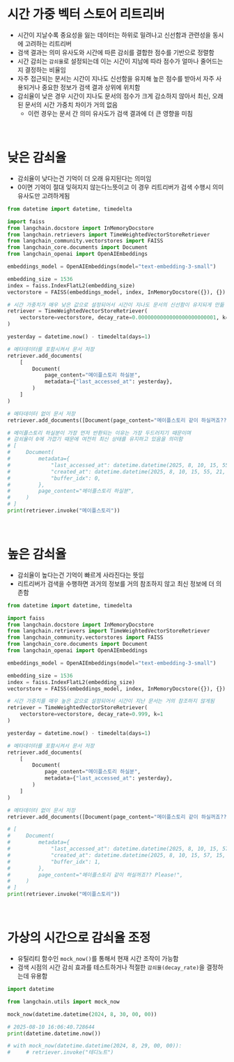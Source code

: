 # 시간 가중 벡터 스토어 리트리버
- 시간이 지날수록 중요성을 잃는 데이터는 하위로 밀려나고 신선함과 관련성을 동시에 고려하는 리트리버
- 검색 결과는 의미 유사도와 시간에 따른 감쇠를 결합한 점수를 기반으로 정렬함
- 시간 감쇠는 `감쇠율`로 설정되는데 이는 시간이 지남에 따라 점수가 얼마나 줄어드는지 결정하는 비율임
- 자주 접근되는 문서는 시간이 지나도 신선함을 유지해 높은 점수를 받아서 자주 사용되거나 중요한 정보가 검색 결과 상위에 위치함
- 감쇠율이 낮은 경우 시간이 지나도 문서의 점수가 크게 감소하지 않아서 최신, 오래된 문서의 시간 가중치 차이가 거의 없음
  - 이런 경우는 문서 간 의미 유사도가 검색 결과에 더 큰 영향을 미침

<br>

# 낮은 감쇠율
- 감쇠율이 낮다는건 기억이 더 오래 유지된다는 의미임
- 0이면 기억이 절대 잊혀지지 않는다느뜻이고 이 경우 리트리버가 검색 수행시 의미 유사도만 고려하게됨

```python
from datetime import datetime, timedelta

import faiss
from langchain.docstore import InMemoryDocstore
from langchain.retrievers import TimeWeightedVectorStoreRetriever
from langchain_community.vectorstores import FAISS
from langchain_core.documents import Document
from langchain_openai import OpenAIEmbeddings

embeddings_model = OpenAIEmbeddings(model="text-embedding-3-small")

embedding_size = 1536
index = faiss.IndexFlatL2(embedding_size)
vectorstore = FAISS(embeddings_model, index, InMemoryDocstore({}), {})

# 시간 가중치가 매우 낮은 값으로 설정되어서 시간이 지나도 문서의 신선함이 유지되게 만듦
retriever = TimeWeightedVectorStoreRetriever(
    vectorstore=vectorstore, decay_rate=0.0000000000000000000000001, k=1
)

yesterday = datetime.now() - timedelta(days=1)

# 메타데이터를 포함시켜서 문서 저장
retriever.add_documents(
    [
        Document(
            page_content="메이플스토리 하실분",
            metadata={"last_accessed_at": yesterday},
        )
    ]
)

# 메타데이터 없이 문서 저장
retriever.add_documents([Document(page_content="메이플스토리 같이 하실꺼죠?? Please!")])

# 메이플스토리 하실분이 가장 먼저 반환되는 이유는 가장 두드러지기 때문이며
# 감쇠율이 0에 가깝기 때문에 여전히 최신 상태를 유지하고 있음을 의미함
# [
#     Document(
#         metadata={
#             "last_accessed_at": datetime.datetime(2025, 8, 10, 15, 55, 22, 986341),
#             "created_at": datetime.datetime(2025, 8, 10, 15, 55, 21, 611245),
#             "buffer_idx": 0,
#         },
#         page_content="메이플스토리 하실분",
#     )
# ]
print(retriever.invoke("메이플스토리"))
```

<br>

# 높은 감쇠율
- 감쇠율이 높다는건 기억이 빠르게 사라진다는 뜻임
- 리트리버가 검색을 수행하면 과거의 정보를 거의 참조하지 않고 최신 정보에 더 의존함

```python
from datetime import datetime, timedelta

import faiss
from langchain.docstore import InMemoryDocstore
from langchain.retrievers import TimeWeightedVectorStoreRetriever
from langchain_community.vectorstores import FAISS
from langchain_core.documents import Document
from langchain_openai import OpenAIEmbeddings

embeddings_model = OpenAIEmbeddings(model="text-embedding-3-small")

embedding_size = 1536
index = faiss.IndexFlatL2(embedding_size)
vectorstore = FAISS(embeddings_model, index, InMemoryDocstore({}), {})

# 시간 가중치를 매우 높은 값으로 설정되어서 시간이 지난 문서는 거의 참조하지 않게됨
retriever = TimeWeightedVectorStoreRetriever(
    vectorstore=vectorstore, decay_rate=0.999, k=1
)

yesterday = datetime.now() - timedelta(days=1)

# 메타데이터를 포함시켜서 문서 저장
retriever.add_documents(
    [
        Document(
            page_content="메이플스토리 하실분",
            metadata={"last_accessed_at": yesterday},
        )
    ]
)

# 메타데이터 없이 문서 저장
retriever.add_documents([Document(page_content="메이플스토리 같이 하실꺼죠?? Please!")])

# [
#     Document(
#         metadata={
#             "last_accessed_at": datetime.datetime(2025, 8, 10, 15, 57, 16, 355325),
#             "created_at": datetime.datetime(2025, 8, 10, 15, 57, 15, 536100),
#             "buffer_idx": 1,
#         },
#         page_content="메이플스토리 같이 하실꺼죠?? Please!",
#     )
# ]
print(retriever.invoke("메이플스토리"))
```

<br>

# 가상의 시간으로 감쇠율 조정
- 유틸리티 함수인 `mock_now()`를 통해서 현재 시간 조작이 가능함
- 검색 시점의 시간 감쇠 효과를 테스트하거나 적절한 `감쇠율(decay_rate)`을 결정하는데 유용함

```python
import datetime

from langchain.utils import mock_now

mock_now(datetime.datetime(2024, 8, 30, 00, 00))

# 2025-08-10 16:06:40.728644
print(datetime.datetime.now())

# with mock_now(datetime.datetime(2024, 8, 29, 00, 00)):
#     # retriever.invoke("테디노트")
```